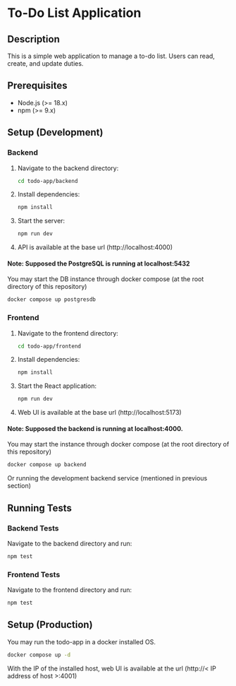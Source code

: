 # To-Do List Application

## Description

This is a simple web application to manage a to-do list. Users can read, create, and update duties.

## Prerequisites

- Node.js (>= 18.x)
- npm (>= 9.x)

## Setup (Development)

### Backend

1. Navigate to the backend directory:

   ```bash
   cd todo-app/backend
   ```

2. Install dependencies:

   ```bash
   npm install
   ```

3. Start the server:
   ```bash
   npm run dev
   ```

4. API is available at the base url (http://localhost:4000)

#### Note: Supposed the PostgreSQL is running at localhost:5432

You may start the DB instance through docker compose (at the root directory of this repository)

```bash
docker compose up postgresdb
```

### Frontend

1. Navigate to the frontend directory:

   ```bash
   cd todo-app/frontend
   ```

2. Install dependencies:

   ```bash
   npm install
   ```

3. Start the React application:
   ```bash
   npm run dev
   ```

4. Web UI is available at the base url (http://localhost:5173)

#### Note: Supposed the backend is running at localhost:4000. 

You may start the instance through docker compose (at the root directory of this repository)

```bash
docker compose up backend
```

Or running the development backend service (mentioned in previous section)

## Running Tests

### Backend Tests

Navigate to the backend directory and run:

```bash
npm test
```

### Frontend Tests

Navigate to the frontend directory and run:

```bash
npm test
```

## Setup (Production)

You may run the todo-app in a docker installed OS.

```bash
docker compose up -d
```

With the IP of the installed host, web UI is available at the url (http://< IP address of host >:4001)
